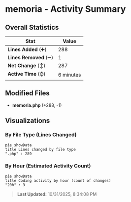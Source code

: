 # memoria - Activity Summary 

## Overall Statistics

| Stat                   | Value                                                             |
| ---------------------- | ----------------------------------------------------------------- |
| **Lines Added** (➕)   | 288                                          |
| **Lines Removed** (➖) | 1                                        |
| **Net Change** (↕)    | 287                |
| **Active Time** (⌚)   | 6 minutes |


## Modified Files
- **memoria.php** (+288, -1)

## Visualizations

### By File Type (Lines Changed)

```mermaid
pie showData
title Lines changed by file type
".php" : 289
```

### By Hour (Estimated Activity Count)

```mermaid
pie showData
title Coding activity by hour (count of changes)
"20h" : 3
```


> **Last Updated:** 10/31/2025, 8:34:08 PM